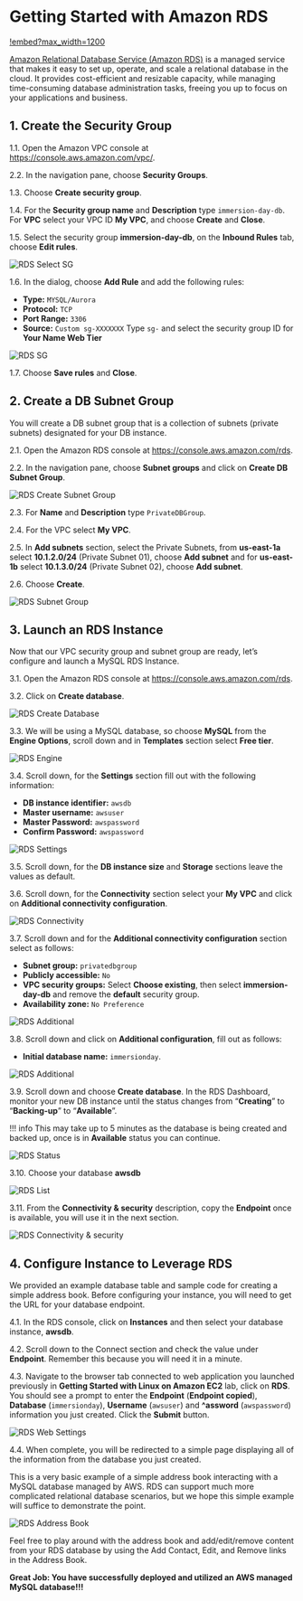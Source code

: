 # Getting Started with Amazon RDS

[!embed?max_width=1200](https://www.youtube.com/watch?v=yjH10T3Miag)

[Amazon Relational Database Service (Amazon RDS)](https://aws.amazon.com/rds/) is a managed service that makes it easy to set up, operate, and scale a relational database in the cloud. It provides cost-efficient and resizable capacity, while managing time-consuming database administration tasks, freeing you up to focus on your applications and business.

## 1. Create the Security Group

1.1\. Open the Amazon VPC console at https://console.aws.amazon.com/vpc/.

2.2\. In the navigation pane, choose **Security Groups**.

1.3\. Choose **Create security group**.

1.4\. For the **Security group name** and **Description** type `immersion-day-db`. For **VPC** select your VPC ID **My VPC**, and choose **Create** and **Close**.

1.5\. Select the security group **immersion-day-db**, on the **Inbound Rules** tab, choose **Edit rules**.

![RDS Select SG](images/rds-select-sg.png)

1.6\. In the dialog, choose **Add Rule** and add the following rules:

* **Type:** `MYSQL/Aurora`
* **Protocol:** `TCP`
* **Port Range:** `3306`
* **Source:** `Custom sg-XXXXXXX` Type `sg-` and select the security group ID for **Your Name Web Tier**

![RDS SG](images/rds-sg-create.png)

1.7\. Choose **Save rules** and **Close**.

## 2. Create a DB Subnet Group

You will create a DB subnet group that is a collection of subnets (private subnets) designated for your DB instance.

2.1\.	Open the Amazon RDS console at  https://console.aws.amazon.com/rds.

2.2\.	In the navigation pane, choose **Subnet groups** and click on **Create DB Subnet Group**.

![RDS Create Subnet Group](images/rds-choose-subnet-groups.png)

2.3\.	For **Name** and **Description** type `PrivateDBGroup`.

2.4\.	For the VPC select **My VPC**.

2.5\.	In **Add subnets** section, select the Private Subnets, from **us-east-1a** select **10.1.2.0/24** (Private Subnet 01), choose **Add subnet** and for **us-east-1b** select **10.1.3.0/24** (Private Subnet 02), choose **Add subnet**.

2.6\.	Choose **Create**.

![RDS Subnet Group](images/rds-subnet-group.png)

## 3. Launch an RDS Instance

Now that our VPC security group and subnet group are ready, let’s configure and launch a MySQL RDS Instance.

3.1\. Open the Amazon RDS console at  https://console.aws.amazon.com/rds.

3.2\. Click on **Create database**.

![RDS Create Database](images/rds-launch.png)

3.3\. We will be using a MySQL database, so choose **MySQL** from the **Engine Options**, scroll down and in **Templates** section select **Free tier**.

![RDS Engine](images/rds-engine-new.png)

3.4\. Scroll down, for the **Settings** section fill out with the following information:

* **DB instance identifier:** `awsdb`
* **Master username:** `awsuser`
* **Master Password:** `awspassword`
* **Confirm Password:** `awspassword`

![RDS Settings](images/rds-settings-new.png)

3.5\. Scroll down, for the **DB instance size** and **Storage** sections leave the values as default.

3.6\. Scroll down, for the **Connectivity** section select your **My VPC** and click on **Additional connectivity configuration**.

![RDS Connectivity](images/rds-connectivity-new.png)

3.7\. Scroll down and for the **Additional connectivity configuration** section select as follows:

* **Subnet group:** `privatedbgroup`
* **Publicly accessible:** `No`
* **VPC security groups:** Select **Choose existing**, then select **immersion-day-db** and remove the **default** security group.
* **Availability zone:** `No Preference`

![RDS Additional](images/rds-additional-conf-new.png)

3.8\. Scroll down and click on **Additional configuration**, fill out as follows:

* **Initial database name:** `immersionday`.

![RDS Additional](images/rds-addtional-configuration-name.png)

3.9\. Scroll down and choose **Create database**. In the RDS Dashboard, monitor your new DB instance until the status changes from “**Creating**” to “**Backing-up**” to “**Available**”.

!!! info
    This may take up to 5 minutes as the database is being created and backed up, once is in **Available** status you can continue.

![RDS Status](images/rds-status.png)

3.10\. Choose your database **awsdb**  

![RDS List](images/rds-list.png)

3.11\. From the **Connectivity & security** description, copy the **Endpoint** once is available, you will use it in the next section.

![RDS Connectivity & security](images/rds-connectivity.png)

## 4. Configure Instance to Leverage RDS

We provided an example database table and sample code for creating a simple address book.  Before configuring your instance, you will need to get the URL for your database endpoint.

4.1\. In the RDS console, click on **Instances** and then select your database instance, **awsdb**.

4.2\. Scroll down to the Connect section and check the value under **Endpoint**. Remember this because you will need it in a minute.

4.3\. Navigate to the browser tab connected to web application you launched previously in **Getting Started with Linux on Amazon EC2** lab, click on **RDS**. You should see a prompt to enter the **Endpoint** (**Endpoint copied**), **Database** (`immersionday`), **Username** (`awsuser`) and **^assword** (`awspassword`) information you just created. Click the **Submit** button.

![RDS Web Settings](images/rds-web-settings.png)

4.4\. When complete, you will be redirected to a simple page displaying all of the information from the database you just created.

This is a very basic example of a simple address book interacting with a MySQL database managed by AWS.  RDS can support much more complicated relational database scenarios, but we hope this simple example will suffice to demonstrate the point.

![RDS Address Book](images/rds-address.png)

Feel free to play around with the address book and add/edit/remove content from your RDS database by using the Add Contact, Edit, and Remove links in the Address Book.

**Great Job: You have successfully deployed and utilized an AWS managed MySQL database!!!**